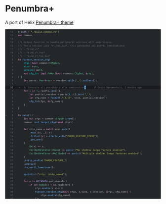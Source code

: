 # Penumbra+

A port of Helix [Penumbra+ theme](https://github.com/helix-editor/helix/blob/master/runtime/themes/penumbra%2B.toml)

![From embassy-stm32 source code](.github/assets/p+.webp)
